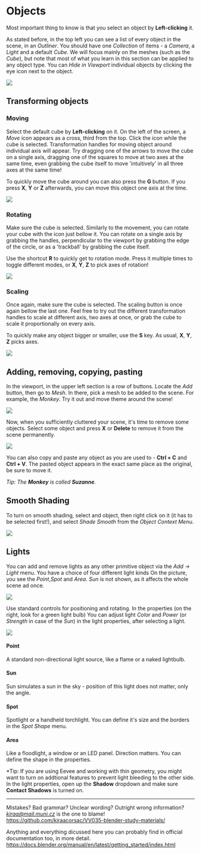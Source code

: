 
# Objects

Most important thing to know is that you select an object by **Left-clicking** it. 

As stated before, in the top left you can see a list of every object in the scene, in an *Outliner*. You should have one *Collection* of items - a *Camera*, a *Light* and a default *Cube*. We will focus mainly on the meshes (such as the *Cube*), but note that most of what you learn in this section can be applied to any object type. You can *Hide in Viewport* individual objects by clicking the eye icon next to the object.

![](images/outliner.jpg)


## Transforming objects

### Moving

Select the default cube by **Left-clicking** on it. On the left of the screen, a *Move* icon appears as a cross, third from the top. Click the icon while the cube is selected. Transformation handles for moving object around individual axis will appear. Try dragging one of the arrows to move the cube on a single axis, dragging one of the squares to move at two axes at the same time, even grabbing the cube itself to move 'intuitively' in all three axes at the same time! 

To quickly move the cube around you can also press the **G** button. If you press **X**, **Y** or **Z** afterwards, you can move this object one axis at the time.

![](images/move.jpg)

### Rotating
Make sure the cube is selected. Similarly to the movement, you can rotate your cube with the icon just bellow it. You can rotate on a single axis by grabbing the handles, perpendicular to the viewport by grabbing the edge of the circle, or as a 'trackball' by grabbing the cube itself.

Use the shortcut **R** to quickly get to rotation mode. Press it multiple times to toggle different modes, or **X**, **Y**, **Z** to pick axes of rotation! 

![](images/rotate.jpg)

### Scaling
Once again, make sure the cube is selected. The scaling button is once again bellow the last one. Feel free to try out the different transformation handles to scale at different axis, two axes at once, or grab the cube to scale it proportionally on every axis.

To quickly make any object bigger or smaller, use the **S** key. As usual, **X**, **Y**, **Z** picks axes.

![](images/scale.jpg)


## Adding, removing, copying, pasting

In the viewport, in the upper left section is a row of buttons. Locate the *Add* button, then go to *Mesh*. In there, pick a mesh to be added to the scene. For example, the *Monkey*. Try it out and move theme around the scene!

![](images/adding.jpg)


Now, when you sufficiently cluttered your scene, it's time to remove some objects. Select some object and press **X** or **Delete** to remove it from the scene permanently.

![](images/delete.jpg)

You can also copy and paste any object as you are used to - **Ctrl + C** and **Ctrl + V**. The pasted object appears in the exact same place as the original, be sure to move it.

*Tip: The **Monkey** is called **Suzanne**.*


## Smooth Shading
To turn on smooth shading, select and object, then right click on it (it has to be selected first!), and select *Shade Smooth* from the *Object Context Menu*.

![](images/smooth_shading.jpg)


## Lights

You can add and remove lights as any other primitive object via the *Add -> Light* menu. You have a choice of four different light kinds On the picture, you see the *Point*,*Spot* and *Area*. *Sun* is not shown, as it affects the whole scene ad once.

![](images/lights.png)


Use standard controls for positioning and rotating. In the properties (on the right, look for a green light bulb) You can adjust light *Color* and *Power* (or *Strength* in case of the *Sun*) in the light properties, after selecting a light.

![](images/lights_menu.png)

#### Point 
A standard non-directional light source, like a flame or a naked lightbulb.

#### Sun
Sun simulates a sun in the sky - position of this light does not matter, only the angle. 

#### Spot
Spotlight or a handheld torchlight. You can define it's size and the borders in the *Spot Shape* menu. 

#### Area
Like a floodlight, a window or an LED panel. Direction matters. You can define the shape in the properties. 

*Tip: If you are using Eevee and working with thin geometry, you might want to turn on addtional features to prevent light bleeding to the other side. In the light properties, open up the **Shadow** dropdown and make sure **Contact Shadows** is turned on.  

____
Mistakes? Bad grammar? Unclear wording? Outright wrong information?\
*kiraa@mail.muni.cz* is the one to blame!\
https://github.com/kiraacorsac/VV035-blender-study-materials/


Anything and everything dicussed here you can probably find in official documentation too, in more detail.
https://docs.blender.org/manual/en/latest/getting_started/index.html

